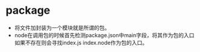 # package
* 将文件加封装为一个模块就是所谓的包。
* node在调用包的时候首先检测package.json中main字段，将其作为包的入口
如果不存在则会寻找index.js index.node作为包的入口。